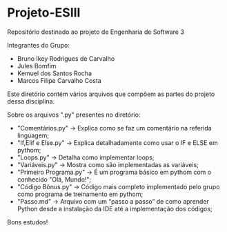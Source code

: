 # Projeto-ESIII
Repositório destinado ao projeto de Engenharia de Software 3

Integrantes do Grupo:
* Bruno Ikey Rodrigues de Carvalho
* Jules Bomfim
* Kemuel dos Santos Rocha
* Marcos Filipe Carvalho Costa

Este diretório contém vários arquivos que compõem as partes do projeto dessa disciplina.

Sobre os arquivos ".py" presentes no diretório:
* "Comentários.py" -> Explica como se faz um comentário na referida linguagem;
* "If,Elif e Else.py" -> Explica detalhadamente como usar o IF e ELSE em pythom;
* "Loops.py" -> Detalha como implementar loops;
* "Variáveis.py" -> Mostra como são implementadas as variáveis;
* "Primeiro Programa.py" -> É um programa básico em pythom com o conhecido "Olá, Mundo!";
* "Código Bônus.py" -> Código mais completo implementado pelo grupo como programa de treinamento em pythom;
* "Passo.md" -> Arquivo com um “passo a passo” de como aprender Python desde a instalação da IDE até a implementação dos códigos;

Bons estudos!

